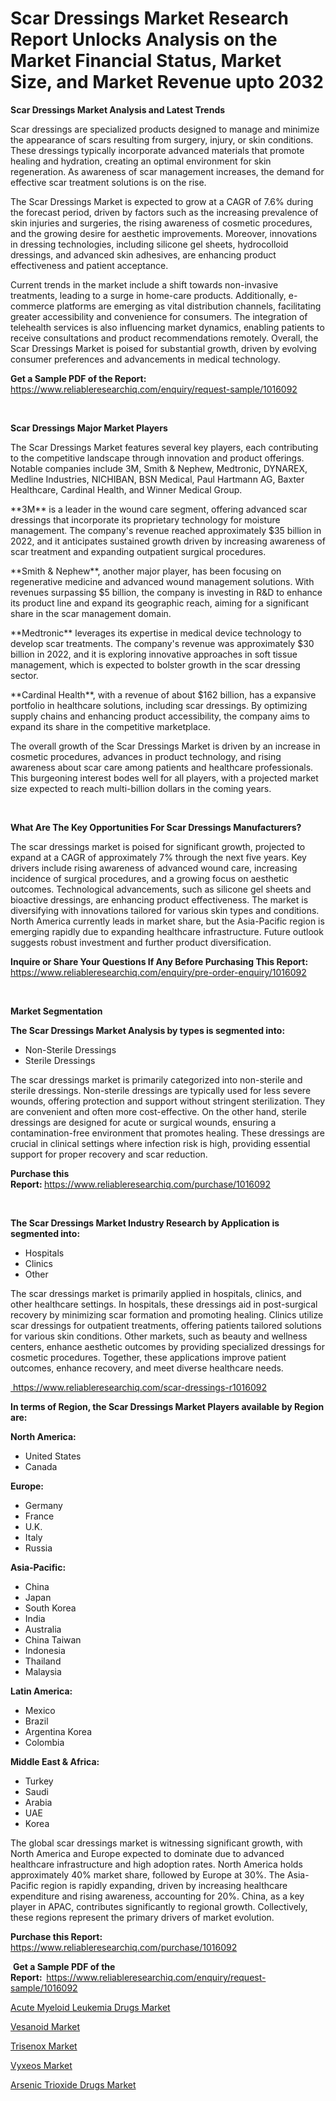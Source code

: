 <p><h1>Scar Dressings Market Research Report Unlocks Analysis on the Market Financial Status, Market Size, and Market Revenue upto 2032</h1></p><p><strong>Scar Dressings Market Analysis and Latest Trends</strong></p>
<p><p>Scar dressings are specialized products designed to manage and minimize the appearance of scars resulting from surgery, injury, or skin conditions. These dressings typically incorporate advanced materials that promote healing and hydration, creating an optimal environment for skin regeneration. As awareness of scar management increases, the demand for effective scar treatment solutions is on the rise.</p><p>The Scar Dressings Market is expected to grow at a CAGR of 7.6% during the forecast period, driven by factors such as the increasing prevalence of skin injuries and surgeries, the rising awareness of cosmetic procedures, and the growing desire for aesthetic improvements. Moreover, innovations in dressing technologies, including silicone gel sheets, hydrocolloid dressings, and advanced skin adhesives, are enhancing product effectiveness and patient acceptance.</p><p>Current trends in the market include a shift towards non-invasive treatments, leading to a surge in home-care products. Additionally, e-commerce platforms are emerging as vital distribution channels, facilitating greater accessibility and convenience for consumers. The integration of telehealth services is also influencing market dynamics, enabling patients to receive consultations and product recommendations remotely. Overall, the Scar Dressings Market is poised for substantial growth, driven by evolving consumer preferences and advancements in medical technology.</p></p>
<p><strong>Get a Sample PDF of the Report:&nbsp;</strong> <a href="https://www.reliableresearchiq.com/enquiry/request-sample/1016092?utm_campaign=1896&utm_medium=2&utm_source=Github&utm_content=ia&utm_term=08032025&utm_id=scar-dressings">https://www.reliableresearchiq.com/enquiry/request-sample/1016092</a></p>
<p>&nbsp;</p>
<p><strong>Scar Dressings Major Market Players</strong></p>
<p><p>The Scar Dressings Market features several key players, each contributing to the competitive landscape through innovation and product offerings. Notable companies include 3M, Smith & Nephew, Medtronic, DYNAREX, Medline Industries, NICHIBAN, BSN Medical, Paul Hartmann AG, Baxter Healthcare, Cardinal Health, and Winner Medical Group.</p><p>**3M** is a leader in the wound care segment, offering advanced scar dressings that incorporate its proprietary technology for moisture management. The company's revenue reached approximately $35 billion in 2022, and it anticipates sustained growth driven by increasing awareness of scar treatment and expanding outpatient surgical procedures.</p><p>**Smith & Nephew**, another major player, has been focusing on regenerative medicine and advanced wound management solutions. With revenues surpassing $5 billion, the company is investing in R&D to enhance its product line and expand its geographic reach, aiming for a significant share in the scar management domain.</p><p>**Medtronic** leverages its expertise in medical device technology to develop scar treatments. The company's revenue was approximately $30 billion in 2022, and it is exploring innovative approaches in soft tissue management, which is expected to bolster growth in the scar dressing sector.</p><p>**Cardinal Health**, with a revenue of about $162 billion, has a expansive portfolio in healthcare solutions, including scar dressings. By optimizing supply chains and enhancing product accessibility, the company aims to expand its share in the competitive marketplace.</p><p>The overall growth of the Scar Dressings Market is driven by an increase in cosmetic procedures, advances in product technology, and rising awareness about scar care among patients and healthcare professionals. This burgeoning interest bodes well for all players, with a projected market size expected to reach multi-billion dollars in the coming years.</p></p>
<p>&nbsp;</p>
<p><strong>What Are The Key Opportunities For Scar Dressings Manufacturers?</strong></p>
<p><p>The scar dressings market is poised for significant growth, projected to expand at a CAGR of approximately 7% through the next five years. Key drivers include rising awareness of advanced wound care, increasing incidence of surgical procedures, and a growing focus on aesthetic outcomes. Technological advancements, such as silicone gel sheets and bioactive dressings, are enhancing product effectiveness. The market is diversifying with innovations tailored for various skin types and conditions. North America currently leads in market share, but the Asia-Pacific region is emerging rapidly due to expanding healthcare infrastructure. Future outlook suggests robust investment and further product diversification.</p></p>
<p><strong>Inquire or Share Your Questions If Any Before Purchasing This Report:</strong> <a href="https://www.reliableresearchiq.com/enquiry/pre-order-enquiry/1016092?utm_campaign=1896&utm_medium=2&utm_source=Github&utm_content=ia&utm_term=08032025&utm_id=scar-dressings">https://www.reliableresearchiq.com/enquiry/pre-order-enquiry/1016092</a></p>
<p>&nbsp;</p>
<p><strong>Market Segmentation</strong></p>
<p><strong>The Scar Dressings Market Analysis by types is segmented into:</strong></p>
<p><ul><li>Non-Sterile Dressings</li><li>Sterile Dressings</li></ul></p>
<p><p>The scar dressings market is primarily categorized into non-sterile and sterile dressings. Non-sterile dressings are typically used for less severe wounds, offering protection and support without stringent sterilization. They are convenient and often more cost-effective. On the other hand, sterile dressings are designed for acute or surgical wounds, ensuring a contamination-free environment that promotes healing. These dressings are crucial in clinical settings where infection risk is high, providing essential support for proper recovery and scar reduction.</p></p>
<p><strong>Purchase this Report:&nbsp;</strong><a href="https://www.reliableresearchiq.com/purchase/1016092?utm_campaign=1896&utm_medium=2&utm_source=Github&utm_content=ia&utm_term=08032025&utm_id=scar-dressings">https://www.reliableresearchiq.com/purchase/1016092</a></p>
<p>&nbsp;</p>
<p><strong>The Scar Dressings Market Industry Research by Application is segmented into:</strong></p>
<p><ul><li>Hospitals</li><li>Clinics</li><li>Other</li></ul></p>
<p><p>The scar dressings market is primarily applied in hospitals, clinics, and other healthcare settings. In hospitals, these dressings aid in post-surgical recovery by minimizing scar formation and promoting healing. Clinics utilize scar dressings for outpatient treatments, offering patients tailored solutions for various skin conditions. Other markets, such as beauty and wellness centers, enhance aesthetic outcomes by providing specialized dressings for cosmetic procedures. Together, these applications improve patient outcomes, enhance recovery, and meet diverse healthcare needs.</p></p>
<p><a href="https://www.reliableresearchiq.com/scar-dressings-r1016092?utm_campaign=1896&utm_medium=2&utm_source=Github&utm_content=ia&utm_term=08032025&utm_id=scar-dressings">&nbsp;https://www.reliableresearchiq.com/scar-dressings-r1016092</a></p>
<p><strong>In terms of Region, the Scar Dressings Market Players available by Region are:</strong></p>
<p>
    <p> <strong> North America: </strong>
        <ul>
            <li>United States</li>
            <li>Canada</li>
        </ul>
        </p> 
    <p> <strong> Europe: </strong>
        <ul>
            <li>Germany</li>
            <li>France</li>
            <li>U.K.</li>
            <li>Italy</li>
            <li>Russia</li>
        </ul>
        </p> 
    <p> <strong> Asia-Pacific: </strong>
        <ul>
            <li>China</li>
            <li>Japan</li>
            <li>South Korea</li>
            <li>India</li>
            <li>Australia</li>
            <li>China Taiwan</li>
            <li>Indonesia</li>
            <li>Thailand</li>
            <li>Malaysia</li>
        </ul>
        </p> 
    <p> <strong> Latin America: </strong>
        <ul>
            <li>Mexico</li>
            <li>Brazil</li>
            <li>Argentina Korea</li>
            <li>Colombia</li>
        </ul>
        </p> 
    <p> <strong> Middle East & Africa: </strong>
        <ul>
            <li>Turkey</li>
            <li>Saudi</li>
            <li>Arabia</li>
            <li>UAE</li>
            <li>Korea</li>
        </ul>
    </p>
    </p>
<p><p>The global scar dressings market is witnessing significant growth, with North America and Europe expected to dominate due to advanced healthcare infrastructure and high adoption rates. North America holds approximately 40% market share, followed by Europe at 30%. The Asia-Pacific region is rapidly expanding, driven by increasing healthcare expenditure and rising awareness, accounting for 20%. China, as a key player in APAC, contributes significantly to regional growth. Collectively, these regions represent the primary drivers of market evolution.</p></p>
<p><strong>Purchase this Report: </strong><a href="https://www.reliableresearchiq.com/purchase/1016092?utm_campaign=1896&utm_medium=2&utm_source=Github&utm_content=ia&utm_term=08032025&utm_id=scar-dressings">https://www.reliableresearchiq.com/purchase/1016092</a></p>
<p>&nbsp;<strong>Get a Sample PDF of the Report:&nbsp;&nbsp;</strong><a href="https://www.reliableresearchiq.com/enquiry/request-sample/1016092?utm_campaign=1896&utm_medium=2&utm_source=Github&utm_content=ia&utm_term=08032025&utm_id=scar-dressings">https://www.reliableresearchiq.com/enquiry/request-sample/1016092</a></p>
<p><strong></strong></p>
<p><p><a href="https://github.com/seherlouize/Market-Research-Report-List-1/blob/main/acute-myeloid-leukemia-drugs-market.md?utm_campaign=1896&utm_medium=2&utm_source=Github&utm_content=ia&utm_term=08032025&utm_id=scar-dressings">Acute Myeloid Leukemia Drugs Market</a></p><p><a href="https://github.com/ChiragRp1/Market-Research-Report-List-7/blob/main/vesanoid-market.md?utm_campaign=1896&utm_medium=2&utm_source=Github&utm_content=ia&utm_term=08032025&utm_id=scar-dressings">Vesanoid Market</a></p><p><a href="https://github.com/sadaandilou/Market-Research-Report-List-1/blob/main/trisenox-market.md?utm_campaign=1896&utm_medium=2&utm_source=Github&utm_content=ia&utm_term=08032025&utm_id=scar-dressings">Trisenox Market</a></p><p><a href="https://github.com/delcirodda4f/Market-Research-Report-List-1/blob/main/vyxeos-market.md?utm_campaign=1896&utm_medium=2&utm_source=Github&utm_content=ia&utm_term=08032025&utm_id=scar-dressings">Vyxeos Market</a></p><p><a href="https://github.com/moroesarta/Market-Research-Report-List-1/blob/main/arsenic-trioxide-drugs-market.md?utm_campaign=1896&utm_medium=2&utm_source=Github&utm_content=ia&utm_term=08032025&utm_id=scar-dressings">Arsenic Trioxide Drugs Market</a></p></p>
